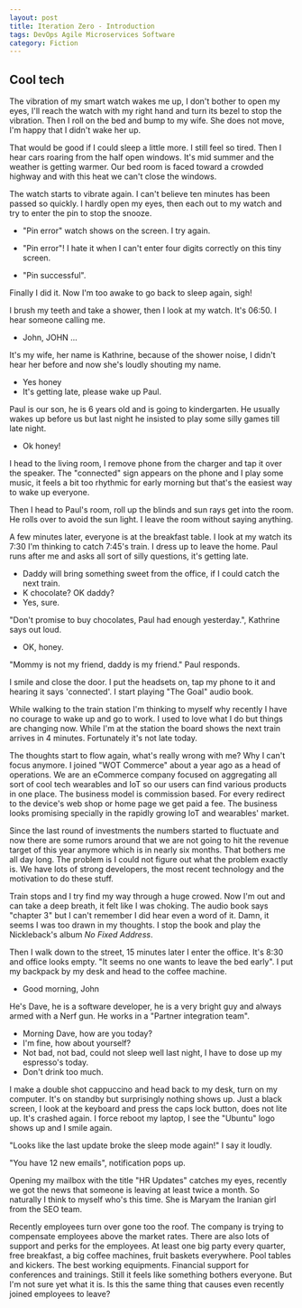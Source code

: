 ```yaml
---
layout: post
title: Iteration Zero - Introduction
tags: DevOps Agile Microservices Software
category: Fiction
---
```


Cool tech
---------

The vibration of my smart watch wakes me up, I don't bother to open my eyes, I'll reach the watch with my right hand and turn its bezel to stop the vibration. Then I roll on the bed and bump to my wife. She does not move, I'm happy that I didn't wake her up.

That would be good if I could sleep a little more. I still feel so tired. Then I hear cars roaring from the half open windows. It's mid summer and the weather is getting warmer. Our bed room is faced toward a crowded highway and with this heat we can't close the windows.

The watch starts to vibrate again. I can't believe ten minutes has been passed so quickly. I hardly open my eyes, then each out to my watch and try to enter the pin to stop the snooze.

- "Pin error" watch shows on the screen.
I try again.

- "Pin error"!
I hate it when I can't enter four digits correctly on this tiny screen.

- "Pin successful".

Finally I did it. Now I'm too awake to go back to sleep again, sigh!

I brush my teeth and take a shower, then I look at my watch. It's 06:50. I hear someone calling me.

- John, JOHN ...

It's my wife, her name is Kathrine, because of the shower noise, I didn't hear her before and now she's loudly shouting my name.

- Yes honey
- It's getting late, please wake up Paul.

Paul is our son, he is 6 years old and is going to kindergarten. He usually wakes up before us but last night he insisted to play some silly games till late night.

- Ok honey!

I head to the living room, I remove phone from the charger and tap it over the speaker. The "connected" sign appears on the phone and I play some music, it feels a bit too rhythmic for early morning but that's the easiest way to wake up everyone.

Then I head to Paul's room, roll up the blinds and sun rays get into the room. He rolls over to avoid the sun light. I leave the room without saying anything.

A few minutes later, everyone is at the breakfast table. I look at my watch its 7:30 I'm thinking to catch 7:45's train. I dress up to leave the home. Paul runs after me and asks all sort of silly questions, it's getting late.

- Daddy will bring something sweet from the office, if I could catch the next train.
- K chocolate? OK daddy?
- Yes, sure.

"Don't promise to buy chocolates, Paul had enough yesterday.", Kathrine says out loud.

- OK, honey.

"Mommy is not my friend, daddy is my friend." Paul responds.

I smile and close the door. I put the headsets on, tap my phone to it and hearing it says 'connected'. I start playing "The Goal" audio book.

While walking to the train station I'm thinking to myself why recently I have no courage to wake up and go to work. I used to love what I do but things are changing now. While I'm at the station the board shows the next train arrives in 4 minutes. Fortunately it's not late today.

The thoughts start to flow again, what's really wrong with me? Why I can't focus anymore. I joined "WOT Commerce" about a year ago as a head of operations. We are an eCommerce company focused on aggregating all sort of cool tech wearables and IoT so our users can find various products in one place. The business model is commission based. For every redirect to the device's web shop or home page we get paid a fee. The business looks promising specially in the rapidly growing IoT and wearables' market.

Since the last round of investments the numbers started to fluctuate and now there are some rumors around that we are not going to hit the revenue target of this year anymore which is in nearly six months. That bothers me all day long. The problem is I could not figure out what the problem exactly is. We have lots of strong developers, the most recent technology and the motivation to do these stuff.

Train stops and I try find my way through a huge crowed. Now I'm out and can take a deep breath, it felt like I was choking. The audio book says "chapter 3" but I can't remember I did hear even a word of it. Damn, it seems I was too drawn in my thoughts. I stop the book and play the Nickleback's album *No Fixed Address*.

Then I walk down to the street, 15 minutes later I enter the office. It's 8:30 and office looks empty. "It seems no one wants to leave the bed early". I put my backpack by my desk and head to the coffee machine.

- Good morning, John

He's Dave, he is a software developer, he is a very bright guy and always armed with a Nerf gun. He works in a "Partner integration team".

- Morning Dave, how are you today?
- I'm fine, how about yourself?
- Not bad, not bad, could not sleep well last night, I have to dose up my espresso's today.
- Don't drink too much.

I make a double shot cappuccino and head back to my desk, turn on my computer. It's on standby but surprisingly nothing shows up. Just a black screen, I look at the keyboard and press the caps lock button, does not lite up. It's crashed again. I force reboot my laptop, I see the "Ubuntu" logo shows up and I smile again.

"Looks like the last update broke the sleep mode again!" I say it loudly.

"You have 12 new emails", notification pops up.

Opening my mailbox with the title "HR Updates" catches my eyes, recently we got the news that someone is leaving at least twice a month. So naturally I think to myself who's this time. She is Maryam the Iranian girl from the SEO team.

Recently employees turn over gone too the roof. The company is trying to compensate employees above the market rates. There are also lots of support and perks for the employees. At least one big party every quarter, free breakfast, a big coffee machines, fruit baskets everywhere. Pool tables and kickers. The best working equipments. Financial support for conferences and trainings. Still it feels like something bothers everyone. But I'm not sure yet what it is. Is this the same thing that causes even recently joined employees to leave?

